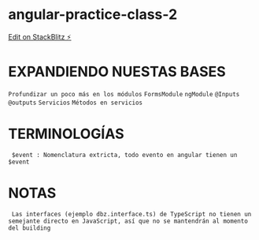 # angular-practice-class-2

[Edit on StackBlitz ⚡️](https://stackblitz.com/edit/angular-ivy-3lftyx)

# EXPANDIENDO NUESTAS BASES

`Profundizar un poco más en los módulos`
`FormsModule`
`ngModule`
`@Inputs`
`@outputs`
`Servicios`
`Métodos en servicios`

# TERMINOLOGÍAS

` $event : Nomenclatura extricta, todo evento en angular tienen un $event`

# NOTAS

` Las interfaces (ejemplo dbz.interface.ts) de TypeScript no tienen un semejante directo en JavaScript, así que no se mantendrán al momento del building`
